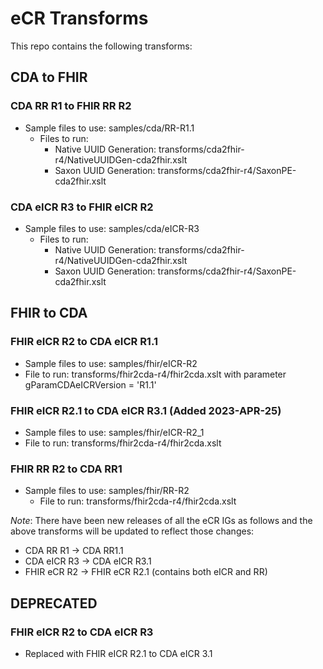 # eCR Transforms

This repo contains the following transforms:

## CDA to FHIR

### CDA RR R1 to FHIR RR R2

* Sample files to use: samples/cda/RR-R1.1
  * Files to run:
    * Native UUID Generation: transforms/cda2fhir-r4/NativeUUIDGen-cda2fhir.xslt
    * Saxon UUID Generation: transforms/cda2fhir-r4/SaxonPE-cda2fhir.xslt
           
### CDA eICR R3 to FHIR eICR R2

* Sample files to use: samples/cda/eICR-R3 
  * Files to run:
    * Native UUID Generation: transforms/cda2fhir-r4/NativeUUIDGen-cda2fhir.xslt
    * Saxon UUID Generation: transforms/cda2fhir-r4/SaxonPE-cda2fhir.xslt
         
## FHIR to CDA

### FHIR eICR R2 to CDA eICR R1.1

* Sample files to use: samples/fhir/eICR-R2 
* File to run: transforms/fhir2cda-r4/fhir2cda.xslt with parameter gParamCDAeICRVersion = 'R1.1'
     

### FHIR eICR R2.1 to CDA eICR R3.1 (Added 2023-APR-25)

* Sample files to use: samples/fhir/eICR-R2_1
* File to run: transforms/fhir2cda-r4/fhir2cda.xslt
      
### FHIR RR R2 to CDA RR1

* Sample files to use: samples/fhir/RR-R2
     * File to run: transforms/fhir2cda-r4/fhir2cda.xslt 
  
*Note*: There have been new releases of all the eCR IGs as follows and the above transforms will be updated to reflect those changes:

* CDA RR R1 -> CDA RR1.1
* CDA eICR R3 -> CDA eICR R3.1
* FHIR eCR R2 -> FHIR eCR R2.1 (contains both eICR and RR)

## DEPRECATED 

### FHIR eICR R2 to CDA eICR R3
* Replaced with FHIR eICR R2.1 to CDA eICR 3.1
